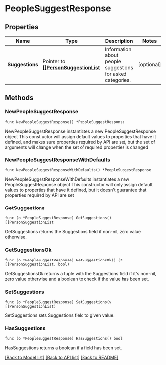 # PeopleSuggestResponse

## Properties

Name | Type | Description | Notes
------------ | ------------- | ------------- | -------------
**Suggestions** | Pointer to [**[]PersonSuggestionList**](PersonSuggestionList.md) | Information about people suggestions for asked categories. | [optional] 

## Methods

### NewPeopleSuggestResponse

`func NewPeopleSuggestResponse() *PeopleSuggestResponse`

NewPeopleSuggestResponse instantiates a new PeopleSuggestResponse object
This constructor will assign default values to properties that have it defined,
and makes sure properties required by API are set, but the set of arguments
will change when the set of required properties is changed

### NewPeopleSuggestResponseWithDefaults

`func NewPeopleSuggestResponseWithDefaults() *PeopleSuggestResponse`

NewPeopleSuggestResponseWithDefaults instantiates a new PeopleSuggestResponse object
This constructor will only assign default values to properties that have it defined,
but it doesn't guarantee that properties required by API are set

### GetSuggestions

`func (o *PeopleSuggestResponse) GetSuggestions() []PersonSuggestionList`

GetSuggestions returns the Suggestions field if non-nil, zero value otherwise.

### GetSuggestionsOk

`func (o *PeopleSuggestResponse) GetSuggestionsOk() (*[]PersonSuggestionList, bool)`

GetSuggestionsOk returns a tuple with the Suggestions field if it's non-nil, zero value otherwise
and a boolean to check if the value has been set.

### SetSuggestions

`func (o *PeopleSuggestResponse) SetSuggestions(v []PersonSuggestionList)`

SetSuggestions sets Suggestions field to given value.

### HasSuggestions

`func (o *PeopleSuggestResponse) HasSuggestions() bool`

HasSuggestions returns a boolean if a field has been set.


[[Back to Model list]](../README.md#documentation-for-models) [[Back to API list]](../README.md#documentation-for-api-endpoints) [[Back to README]](../README.md)


